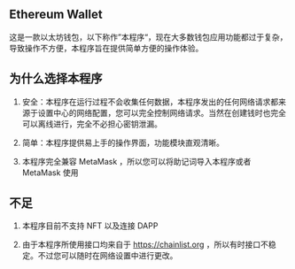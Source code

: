 ## Ethereum Wallet

这是一款以太坊钱包，以下称作”本程序“，现在大多数钱包应用功能都过于复杂，导致操作不方便，本程序旨在提供简单方便的操作体验。

## 为什么选择本程序

1. 安全：本程序在运行过程不会收集任何数据，本程序发出的任何网络请求都来源于设置中心的网络配置，您可以完全控制网络请求。当然在创建钱时也完全可以离线进行，完全不必担心密钥泄漏。

2. 简单：本程序提供易上手的操作界面，功能模块直观清晰。

3. 本程序完全兼容 MetaMask ，所以您可以将助记词导入本程序或者 MetaMask 使用

## 不足

1. 本程序目前不支持 NFT 以及连接 DAPP

2. 由于本程序所使用接口均来自于 https://chainlist.org ，所以有时接口不稳定。不过您可以随时在网络设置中进行更改。